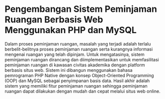 # Pengembangan Sistem Peminjaman Ruangan Berbasis Web Menggunakan PHP dan MySQL

Dalam proses peminjaman ruangan, masalah yang terjadi adalah terlalu berbelit-belitnya proses peminjaman ruangan serta kurangnya informasi mengenai ruangan yang telah dipinjam. Untuk mengatasinya, sistem peminjaman ruangan dirancang dan diimplementasikan untuk memfasilitasi peminjaman ruangan di kawasan civitas akademika dengan platform berbasis situs web. 
Sistem ini dibangun menggunakan bahasa pemrograman PHP Native dengan konsep Object-Oriented Programming (OOP) dan MySQL sebagai penyimpanan basis data. Hasil akhir adalah sistem yang memiliki fitur peminjaman ruangan sehingga peminjaman ruangan dapat dilakukan dengan mudah dan cepat melalui situs web online.
